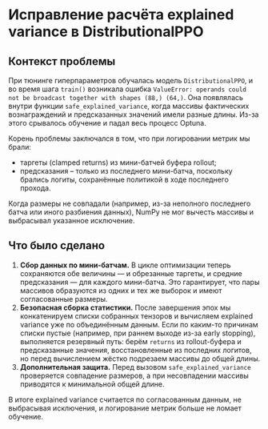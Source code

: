 # Исправление расчёта explained variance в DistributionalPPO

## Контекст проблемы
При тюнинге гиперпараметров обучалась модель `DistributionalPPO`, и во время шага `train()` возникала ошибка `ValueError: operands could not be broadcast together with shapes (88,) (64,)`. Она появлялась внутри функции `safe_explained_variance`, когда массивы фактических вознаграждений и предсказанных значений имели разные длины. Из-за этого срывалось обучение и падал весь процесс Optuna.

Корень проблемы заключался в том, что при логировании метрик мы брали:
- таргеты (clamped returns) из мини-батчей буфера rollout;
- предсказания – только из последнего мини-батча, поскольку брались логиты, сохранённые политикой в ходе последнего прохода.

Когда размеры не совпадали (например, из-за неполного последнего батча или иного разбиения данных), NumPy не мог вычесть массивы и выбрасывал указанное исключение.

## Что было сделано

1. **Сбор данных по мини-батчам.** В цикле оптимизации теперь сохраняются обе величины — и обрезанные таргеты, и средние предсказания — для каждого мини-батча. Это гарантирует, что пары массивов образуются из одних и тех же выборок и имеют согласованные размеры.
2. **Безопасная сборка статистики.** После завершения эпох мы конкатенируем списки собранных тензоров и вычисляем explained variance уже по объединённым данным. Если по каким-то причинам списки пустые (например, при раннем выходе из-за early stopping), выполняется резервный путь: берём `returns` из rollout-буфера и предсказанные значения, восстановленные из последних логитов, но перед вычислением жёстко подрезаем массивы до общей длины.
3. **Дополнительная защита.** Перед вызовом `safe_explained_variance` проверяется совпадение размеров, а при несовпадении массивы приводятся к минимальной общей длине.

В итоге explained variance считается по согласованным данным, не выбрасывая исключения, и логирование метрик больше не ломает обучение.
